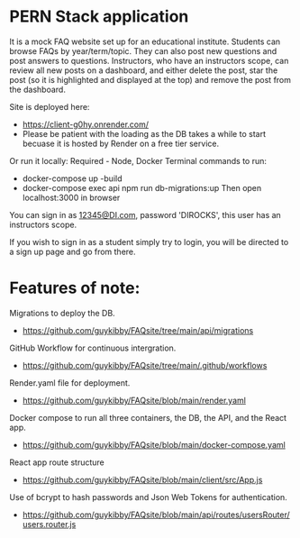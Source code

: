 
# PERN Stack application 

It is a mock FAQ website set up for an educational institute. Students can browse FAQs by year/term/topic. They can also post new questions and post answers to questions. Instructors, who have an instructors scope, can review all new posts on a dashboard, and either delete the post, star the post (so it is highlighted and displayed at the top) and remove the post from the dashboard.

Site is deployed here:

- https://client-g0hy.onrender.com/
- Please be patient with the loading as the DB takes a while to start becuase it is hosted by Render on a free tier service.

Or run it locally:
Required - Node, Docker
Terminal commands to run:
- docker-compose up -build
- docker-compose exec api npm run db-migrations:up
Then open localhost:3000 in browser

You can sign in as 12345@DI.com, password 'DIROCKS', this user has an instructors scope.

If you wish to sign in as a student simply try to login, you will be directed to a sign up page and go from there.

# Features of note:

Migrations to deploy the DB.
- https://github.com/guykibby/FAQsite/tree/main/api/migrations

GitHub Workflow for continuous intergration.
- https://github.com/guykibby/FAQsite/tree/main/.github/workflows

Render.yaml file for deployment.
- https://github.com/guykibby/FAQsite/blob/main/render.yaml

Docker compose to run all three containers, the DB, the API, and the React app.
- https://github.com/guykibby/FAQsite/blob/main/docker-compose.yaml

React app route structure
- https://github.com/guykibby/FAQsite/blob/main/client/src/App.js

Use of bcrypt to hash passwords and Json Web Tokens for authentication.
- https://github.com/guykibby/FAQsite/blob/main/api/routes/usersRouter/users.router.js


